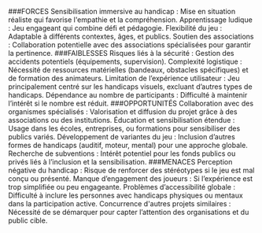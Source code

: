 ###FORCES
Sensibilisation immersive au handicap : Mise en situation réaliste qui favorise l'empathie et la compréhension.
Apprentissage ludique : Jeu engageant qui combine défi et pédagogie.
Flexibilité du jeu : Adaptable à différents contextes, âges, et publics.
Soutien des associations : Collaboration potentielle avec des associations spécialisées pour garantir la pertinence.
###FAIBLESSES
Risques liés à la sécurité : Gestion des accidents potentiels (équipements, supervision).
Complexité logistique : Nécessité de ressources matérielles (bandeaux, obstacles spécifiques) et de formation des animateurs.
Limitation de l’expérience utilisateur : Jeu principalement centré sur les handicaps visuels, excluant d’autres types de handicaps.
Dépendance au nombre de participants : Difficulté à maintenir l’intérêt si le nombre est réduit.
###OPPORTUNITÉS
Collaboration avec des organismes spécialisés : Valorisation et diffusion du projet grâce à des associations ou des institutions.
Éducation et sensibilisation étendue : Usage dans les écoles, entreprises, ou formations pour sensibiliser des publics variés.
Développement de variantes du jeu : Inclusion d’autres formes de handicaps (auditif, moteur, mental) pour une approche globale.
Recherche de subventions : Intérêt potentiel pour les fonds publics ou privés liés à l’inclusion et la sensibilisation.
###MENACES
Perception négative du handicap : Risque de renforcer des stéréotypes si le jeu est mal conçu ou présenté.
Manque d’engagement des joueurs : Si l’expérience est trop simplifiée ou peu engageante.
Problèmes d’accessibilité globale : Difficulté à inclure les personnes avec handicaps physiques ou mentaux dans la participation active.
Concurrence d'autres projets similaires : Nécessité de se démarquer pour capter l’attention des organisations et du public cible.
